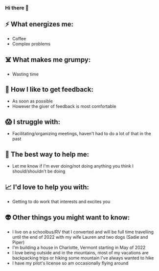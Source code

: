 ### Hi there 👋

## ⚡ What energizes me:
- Coffee
- Complex problems

## ☠️ What makes me grumpy:
- Wasting time

## 📝 How I like to get feedback:
- As soon as possible 
- However the giver of feedback is most comfortable

## 😱 I struggle with:
- Facilitating/organizing meetings, haven't had to do a lot of that in the past

## 🤝 The best way to help me:
- Let me know if I'm ever doing/not doing anything you think I should/shouldn't be doing

## 📈 I'd love to help you with:
- Getting to do work that interests and excites you

## 👽 Other things you might want to know:
- I live on a schoolbus/RV that I converted and will be full time travelling until the end of 2022 with my wife Lauren and two dogs (Sadie and Piper)
- I'm building a house in Charlotte, Vermont starting in May of 2022
- I love being outside and in the mountains, most of my vacations are backpacking trips or hiking some mountain I've always wanted to hike
- I have my pilot's license so am occasionally flying around 

<!--
**nweinmeister/nweinmeister** is a ✨ _special_ ✨ repository because its `README.md` (this file) appears on your GitHub profile.

Here are some ideas to get you started:

- 🔭 I’m currently working on ...
- 🌱 I’m currently learning ...
- 👯 I’m looking to collaborate on ...
- 🤔 I’m looking for help with ...
- 💬 Ask me about ...
- 📫 How to reach me: ...
- 😄 Pronouns: ...
- ⚡ Fun fact: ...
-->
